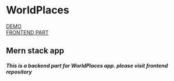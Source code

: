 # WorldPlaces

[DEMO](https://places-mern-c8f5b.web.app/)  
[FRONTEND PART](https://github.com/pre-ska/places)

## Mern stack app

##### This is a backend part for WorldPlaces app. please visit frontend repository
